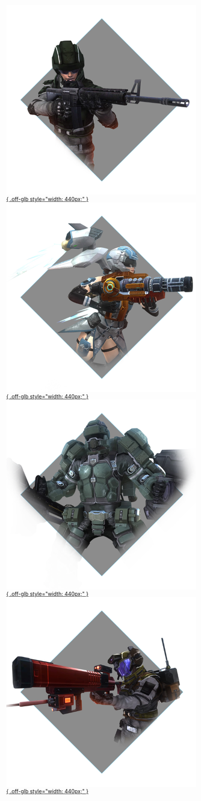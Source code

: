 [![Ranger](../images/edf_intro_main01.png){ .off-glb style="width: 440px;" }](ranger.md) 
[![Wing Diver](../images/edf_intro_main02.png){ .off-glb  style="width: 440px;" }](wing_diver.md)  
[![Fencer](../images/edf_intro_main03.png){ .off-glb style="width: 440px;" }](fencer.md)
[![Air-Raider](../images/edf_intro_main04.png){ .off-glb style="width: 440px;" }](air_raider.md)
